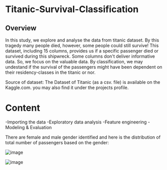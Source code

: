 # Titanic-Survival-Classification

## Overview
In this study, we explore and analyse the data from titanic dataset. By this tragedy many people died, however, some people could still survive! This dataset, including 15 columns, provides us if a specific passenger died or survived during this shipwreck. Some columns don't deliver informative data. So, we focus on the valuable data. By classification, we may undestand if the survival of the passengers might have been dependent on their residency-classes in the titanic or nor.

Source of dataset: The Dataset of Titanic (as a csv. file) is available on the Kaggle.com. you may also find it under the projects profile.

# Content
-Importing the data
-Exploratory data analysis
-Feature engineering
-Modeling & Evaluation

There are female and male gender identified and here is the distribution of total number of passengers based on the gender:

![image](https://user-images.githubusercontent.com/64262003/115146297-2e56bc80-a056-11eb-82ba-fb6a8daee5b6.png)

![image](https://user-images.githubusercontent.com/64262003/115146332-5ba36a80-a056-11eb-8b51-875813677732.png)
